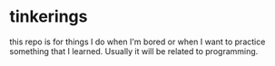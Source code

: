 # tinkerings
this repo is for things I do when I'm bored or when I want to practice something that I learned. Usually it will be related to programming.
